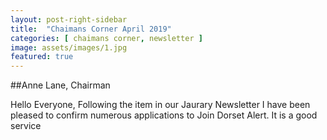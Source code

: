 ```yaml
---
layout: post-right-sidebar
title:  "Chaimans Corner April 2019"
categories: [ chaimans corner, newsletter ]
image: assets/images/1.jpg
featured: true
---
```


##Anne Lane, Chairman

Hello Everyone,
Following the item in our Jaurary Newsletter 
I have been pleased to confirm numerous applications to Join Dorset Alert. 
It is a good service
